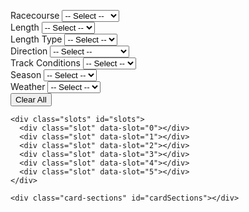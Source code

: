 <html lang="en">
<head>
<meta charset="utf-8" />
<title>Uma Builder — Card Picker</title>
<style>
:root {
  --card-w: 118px; /* fixed width for cards & slots */
  --gap: 10px;     /* unified gap */
}

body {
  font-family: Arial, Helvetica, sans-serif;
  margin: 0;
  padding: 20px;
  background: #fff;
  color: #111;
  display: flex;
  justify-content: center; /* centralize container */
}

.container {
  display: flex;
  gap: 20px;
  max-width: 1280px;
  width: 100%;
  align-items: flex-start;
}

.sidebar {
  flex-shrink: 0;
  width: 175px;
  display: flex;
  flex-direction: column;
  gap: 20px;
}

/* Filters */
.filter-group label {
  font-weight: 700;
  margin-bottom: 6px;
  display: block;
}

select {
  padding: 6px;
  border-radius: 6px;
  border: 1px solid #ccc;
  background: #fff;
  width: 100%;
}

/* Main content */
.main-content {
  flex-grow: 1;
  display: flex;
  flex-direction: column;
}

/* Slots header */
.slots-header {
  display: flex;
  justify-content: flex-end;
  margin-bottom: 8px;
}

.clear-all {
  padding: 5px 10px;
  font-size: 14px;
  cursor: pointer;
  border: none;
  border-radius: 6px;
  background: #444;
  color: #fff;
}

/* Slots grid */
.slots {
  display: grid;
  grid-template-columns: repeat(6, var(--card-w));
  gap: var(--gap);
  margin-bottom: 18px;
}

.slot {
  border: 1px solid #ddd;
  padding: 8px;
  box-sizing: border-box;
  background: #fff;
  display: flex;
  flex-direction: column;
  align-items: center;
  justify-content: flex-start;
  cursor: pointer;
  position: relative;
  width: var(--card-w);
  min-height: var(--card-w); /* square empty slot */
}

.slot:not(.has-card) {
  border: 2px dashed #ccc;
  background: #fafafa;
}

.slot img {
  width: 100%;
  height: auto;
}

.slot .name {
  margin: 8px 0 6px 0;
  font-weight: 600;
  text-align: center;
  word-break: break-word;
}

.slot .skills {
  width: 100%;
  display: flex;
  flex-direction: column;
  gap: 4px;
}

.slot .skill {
  background: #eef2ff;
  border-radius: 6px;
  padding: 4px 6px;
  font-size: 12px;
  word-break: break-word;
  white-space: normal;
}

/* Cards grid (bottom list) aligned left */
.cards {
  display: grid;
  grid-template-columns: repeat(auto-fit, minmax(var(--card-w), 1fr));
  gap: var(--gap); /* same as slots */
  justify-items: start; /* align left */
  margin-top: 10px;
}

.card {
  border: 1px solid #ddd;
  padding: 8px;
  box-sizing: border-box;
  background: #fff;
  display: flex;
  flex-direction: column;
  align-items: center;
  cursor: pointer;
  width: var(--card-w);
  position: relative;
}

.card img {
  width: 100%;
  height: auto;
}

.card .name {
  margin: 8px 0 6px 0;
  font-weight: 600;
  text-align: center;
  word-break: break-word;
}

.card .skills {
  width: 100%;
  display: flex;
  flex-direction: column;
  gap: 4px;
}

.card .skill {
  background: #eef2ff;
  border-radius: 6px;
  padding: 4px 6px;
  font-size: 12px;
  word-break: break-word;
  white-space: normal;
}

.card .type-icon,
.slot .type-icon {
  position: absolute;
  top: 6px;
  right: 6px;
  width: 30px;
  height: 30px;
  border: 1px solid #ccc;
  background: #fff;
  border-radius: 4px;
  overflow: hidden;
}

.card.disabled {
  opacity: 0.45;
  pointer-events: none;
}

/* Responsive */
@media (max-width: 1100px) {
  :root { --card-w: 100px; }
}
</style>
</head>
<body>

<div class="container">
  <div class="sidebar">
    <!-- Filter groups (same as previous) -->
    <div class="filter-group">
      <label for="racecourse">Racecourse</label>
      <select id="racecourse">
        <option value="">-- Select --</option>
        <option>Sapporo</option><option>Hakodate</option><option>Niigata</option><option>Fukushima</option>
        <option>Nakayama</option><option>Tokyo</option><option>Chukyo</option><option>Kyoto</option>
        <option>Hanshin</option><option>Kokura</option><option>Oi</option><option>Kawasaki</option>
        <option>Funabashi</option><option>Morioka</option><option>Longchamp</option>
      </select>
    </div>
    <div class="filter-group">
      <label for="length">Length</label>
      <select id="length">
        <option value="">-- Select --</option>
        <option>1000m</option><option>1150m</option><option>1200m</option><option>1300m</option>
        <option>1400m</option><option>1500m</option><option>1600m</option><option>1700m</option>
        <option>1800m</option><option>1900m</option><option>2000m</option><option>2100m</option>
        <option>2200m</option><option>2300m</option><option>2400m</option><option>2500m</option>
        <option>2600m</option><option>3000m</option><option>3200m</option><option>3400m</option>
        <option>3600m</option>
      </select>
    </div>
    <div class="filter-group">
      <label for="lengthType">Length Type</label>
      <select id="lengthType">
        <option value="">-- Select --</option>
        <option>Sprint</option><option>Mile</option><option>Medium</option><option>Long</option>
      </select>
    </div>
    <div class="filter-group">
      <label for="direction">Direction</label>
      <select id="direction">
        <option value="">-- Select --</option>
        <option>Clockwise</option><option>Counterclockwise</option>
      </select>
    </div>
    <div class="filter-group">
      <label for="track">Track Conditions</label>
      <select id="track">
        <option value="">-- Select --</option>
        <option>Firm</option><option>Good</option><option>Soft</option><option>Heavy</option>
      </select>
    </div>
    <div class="filter-group">
      <label for="season">Season</label>
      <select id="season">
        <option value="">-- Select --</option>
        <option>Spring</option><option>Summer</option><option>Fall</option><option>Winter</option>
      </select>
    </div>
    <div class="filter-group">
      <label for="weather">Weather</label>
      <select id="weather">
        <option value="">-- Select --</option>
        <option>Sunny</option><option>Cloudy</option><option>Rainy</option><option>Snowy</option>
      </select>
    </div>
  </div>

  <div class="main-content">
    <div class="slots-header">
      <button class="clear-all" id="clearAllBtn">Clear All</button>
    </div>

    <div class="slots" id="slots">
      <div class="slot" data-slot="0"></div>
      <div class="slot" data-slot="1"></div>
      <div class="slot" data-slot="2"></div>
      <div class="slot" data-slot="3"></div>
      <div class="slot" data-slot="4"></div>
      <div class="slot" data-slot="5"></div>
    </div>

    <div class="card-sections" id="cardSections"></div>
  </div>
</div>


<script>
// Sample cards
const cardsData = Array.from({length:10}, (_, i) => {
  const id = 10001 + i;
  const raceArr = ["Sapporo","Hakodate","Niigata","Fukushima","Nakayama","Tokyo","Chukyo","Kyoto","Hanshin","Kokura"];
  const lenArr = ["1000m","1150m","1200m","1300m","1400m","1500m","1600m","1700m","1800m","1900m","2000m","2100m","2200m","2300m","2400m","2500m","2600m","3000m","3200m","3400m","3600m"];
  const lengthTypeArr = ["Sprint","Mile","Medium","Long"];
  const dirArr = ["Clockwise","Counterclockwise"];
  const trackArr = ["Firm","Good","Soft","Heavy"];
  const seasonArr = ["Spring","Summer","Fall","Winter"];
  const weatherArr = ["Sunny","Cloudy","Rainy","Snowy"];
  const race = raceArr[i % raceArr.length];
  const length = lenArr[i % lenArr.length];
  const lengthType = lengthTypeArr[i % lengthTypeArr.length];
  const direction = dirArr[i % dirArr.length];
  const track = trackArr[i % trackArr.length];
  const season = seasonArr[i % seasonArr.length];
  const weather = weatherArr[i % weatherArr.length];
  return {
    id, name: `Card ${id}`,
    image: `https://gametora.com/images/umamusume/supports/support_card_s_${id}.png`,
    racecourse: race, length, lengthType, direction, track, season, weather,
    skills: [race,length,lengthType,direction,track,season,weather],
    typeNum: String(Math.floor(Math.random()*6)).padStart(2,"0"),
    typeImage: `https://gametora.com/images/umamusume/icons/utx_ico_obtain_${String(Math.floor(Math.random()*6)).padStart(2,"0")}.png`
  };
});

const cardSections = document.getElementById('cardSections');
const slots = Array.from(document.querySelectorAll('.slot'));
const clearAllBtn = document.getElementById('clearAllBtn');
const selectedCardIds = new Set();
const categories = [
  {id:'racecourse', title:'Racecourse', prop:'racecourse'},
  {id:'length', title:'Length', prop:'length'},
  {id:'lengthType', title:'Length Type', prop:'lengthType'},
  {id:'direction', title:'Direction', prop:'direction'},
  {id:'track', title:'Track Conditions', prop:'track'},
  {id:'season', title:'Season', prop:'season'},
  {id:'weather', title:'Weather', prop:'weather'}
];
const slotListeners = new Map();

function createCardElement(card){
  const el = document.createElement('div');
  el.className = 'card';
  el.dataset.id = card.id;
  el.innerHTML = `
    <div class="type-icon"><img src="${card.typeImage}" alt="type"></div>
    <img src="${card.image}" alt="${card.name}">
    <div class="name">${escapeHtml(card.name)}</div>
    <div class="skills">${card.skills.map(s=>`<div class="skill">${escapeHtml(s)}</div>`).join('')}</div>
  `;
  el.addEventListener('click', ()=> addToSlot(card));
  if(selectedCardIds.has(card.id)) el.classList.add('disabled');
  return el;
}

function renderSections(){
  cardSections.innerHTML = '';
  let any = false;
  categories.forEach(cat=>{
    const val = (document.getElementById(cat.id) || {value: ''}).value;
    if(!val) return;
    any = true;
    const section = document.createElement('div');
    section.className = 'card-section';
    const header = document.createElement('h2');
    header.textContent = `${cat.title}: ${val}`;
    section.appendChild(header);
    const grid = document.createElement('div');
    grid.className = 'cards';
    const matches = cardsData.filter(c => String(c[cat.prop]) === String(val));
    matches.forEach(card => grid.appendChild(createCardElement(card)));
    section.appendChild(grid);
    cardSections.appendChild(section);
  });
  if(!any){
    const msg = document.createElement('div');
    msg.style.opacity = '0.7';
    msg.style.marginTop = '8px';
    msg.textContent = 'Select options from the left to show matching card sections.';
    cardSections.appendChild(msg);
  }
}

function addToSlot(card){
  const freeSlot = slots.find(s => !s.dataset.cardId);
  if(!freeSlot) return;
  if(slotListeners.has(freeSlot)){
    freeSlot.removeEventListener('click', slotListeners.get(freeSlot));
    slotListeners.delete(freeSlot);
  }

  freeSlot.dataset.cardId = card.id;
  freeSlot.classList.add('has-card');
  freeSlot.innerHTML = `
    <div class="type-icon"><img src="${card.typeImage}" alt="type"></div>
    <img src="${card.image}" alt="${card.name}">
    <div class="name">${escapeHtml(card.name)}</div>
    <div class="skills">${card.skills.map(s=>`<div class="skill">${escapeHtml(s)}</div>`).join('')}</div>
  `;

  function slotClickHandler(){ removeFromSlot(freeSlot, card.id); }
  freeSlot.addEventListener('click', slotClickHandler);
  slotListeners.set(freeSlot, slotClickHandler);

  selectedCardIds.add(card.id);
  document.querySelectorAll(`.card[data-id="${card.id}"]`).forEach(el => el.classList.add('disabled'));
}

function removeFromSlot(slotEl, cardId){
  if(slotListeners.has(slotEl)){
    slotEl.removeEventListener('click', slotListeners.get(slotEl));
    slotListeners.delete(slotEl);
  }
  slotEl.classList.remove('has-card');
  delete slotEl.dataset.cardId;
  slotEl.innerHTML = '';
  selectedCardIds.delete(Number(cardId));
  document.querySelectorAll(`.card[data-id="${cardId}"]`).forEach(el => el.classList.remove('disabled'));
}

clearAllBtn.addEventListener('click', ()=>{
  selectedCardIds.clear();
  slots.forEach(slot=>{
    if(slotListeners.has(slot)){
      slot.removeEventListener('click', slotListeners.get(slot));
      slotListeners.delete(slot);
    }
    slot.classList.remove('has-card');
    delete slot.dataset.cardId;
    slot.innerHTML = '';
  });
  document.querySelectorAll('.card').forEach(el => el.classList.remove('disabled'));
});

function setupFilterPersistence(){
  categories.forEach(cat=>{
    const sel = document.getElementById(cat.id);
    if(!sel) return;
    const saved = localStorage.getItem('filter_'+cat.id);
    if(saved) sel.value = saved;
    sel.addEventListener('change', ()=>{
      localStorage.setItem('filter_'+cat.id, sel.value);
      renderSections();
    });
  });
}

function escapeHtml(s){ return String(s).replace(/[&<>"]/g, c => ({'&':'&amp;','<':'&lt;','>':'&gt;','"':'&quot;'}[c])); }

setupFilterPersistence();
renderSections();
window.addEventListener('load', ()=> renderSections());
</script>

</body>
</html>
